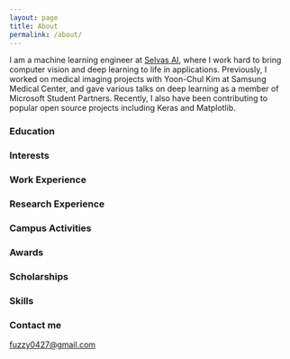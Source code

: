 ```yaml
---
layout: page
title: About
permalink: /about/
---
```


I am a machine learning engineer at [Selvas AI](https://www.selvasai.com/en/), where I work hard to bring computer vision and deep learning to life in applications. Previously, I worked on medical imaging projects with Yoon-Chul Kim at Samsung Medical Center, and gave various talks on deep learning as a member of Microsoft Student Partners. Recently, I also have been contributing to popular open source projects including Keras and Matplotlib.

### Education

### Interests

### Work Experience

### Research Experience

### Campus Activities

### Awards

### Scholarships

### Skills

### Contact me

[fuzzy0427@gmail.com](mailto:fuzzy0427@gmail.com)
